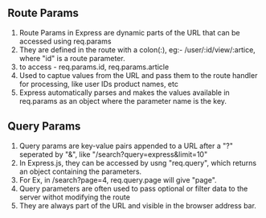## Route Params

1. Route Params in Express are dynamic parts of the URL that can be accessed using req.params
2. They are defined in the route with a colon(:), eg:- /user/:id/view/:artice, where "id" is a route parameter.
3. to access - req.params.id, req.params.article
4. Used to captue values from the URL and pass them to the route handler for processing, like user IDs product names, etc
5. Express automatically parses and makes the values available in req.params as an object where the parameter name is the key.

## Query Params

1. Query params are key-value pairs appended to a URL after a "?" seperated by "&", like
   "/search?query=express&limit=10"
2. In Express.js, they can be accessed by usng "req.query", which returns an object containing the parameters.
3. For Ex, in /search?page=4, req.query.page will give "page".
4. Query parameters are often used to pass optional or filter data to the server withot modifying the route
5. They are always part of the URL and visible in the browser address bar.
